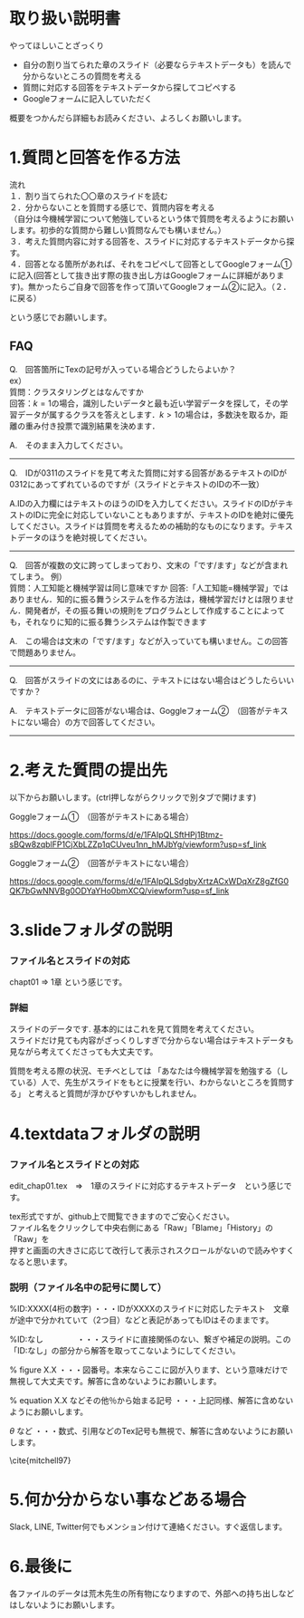 # 取り扱い説明書

やってほしいことざっくり

- 自分の割り当てられた章のスライド（必要ならテキストデータも）を読んで分からないところの質問を考える    
- 質問に対応する回答をテキストデータから探してコピペする
- Googleフォームに記入していただく  
     
     
概要をつかんだら詳細もお読みください、よろしくお願いします。


# 1.質問と回答を作る方法


流れ  
１．割り当てられた〇〇章のスライドを読む  
２．分からないことを質問する感じで、質問内容を考える  
（自分は今機械学習について勉強しているという体で質問を考えるようにお願いします。初歩的な質問から難しい質問なんでも構いません。）   
３．考えた質問内容に対する回答を、スライドに対応するテキストデータから探す。     
４．回答となる箇所があれば、それをコピペして回答としてGoogleフォーム①に記入(回答として抜き出す際の抜き出し方はGoogleフォームに詳細があります)。無かったらご自身で回答を作って頂いてGoogleフォーム②に記入。（２．に戻る）    
    
という感じでお願いします。     

## **FAQ** 
    
Q.　回答箇所にTexの記号が入っている場合どうしたらよいか？        
ex）        
質問：クラスタリングとはなんですか       
回答：$k=1$の場合，識別したいデータと最も近い学習データを探して，その学習データが属するクラスを答えとします．$k>1$の場合は，多数決を取るか，距離の重み付き投票で識別結果を決めます．     
   
A.　そのまま入力してください。   
     
-----------------------------------------------------------------------------       

Q.　IDが0311のスライドを見て考えた質問に対する回答があるテキストのIDが0312にあってずれているのですが（スライドとテキストのIDの不一致）   
    
A.IDの入力欄にはテキストのほうのIDを入力してください。スライドのIDがテキストのIDに完全に対応していないこともありますが、テキストのIDを絶対に優先してください。スライドは質問を考えるための補助的なものになります。テキストデータのほうを絶対視してください。    
    
-----------------------------------------------------------------------------     

Q.　回答が複数の文に跨ってしまっており、文末の「です/ます」などが含まれてしまう。
例）    
質問：人工知能と機械学習は同じ意味ですか
回答:「人工知能=機械学習」ではありません．知的に振る舞うシステムを作る方法は，機械学習だけとは限りません．開発者が，その振る舞いの規則をプログラムとして作成することによっても，それなりに知的に振る舞うシステムは作製できます    
       
A.　この場合は文末の「です/ます」などが入っていても構いません。この回答で問題ありません。     

----------------------------------------------------------------------------

Q.　回答がスライドの文にはあるのに、テキストにはない場合はどうしたらいいですか？     
     
A.　テキストデータに回答がない場合は、Goggleフォーム②　（回答がテキストにない場合）の方で回答してください。    


---------------------------------------------------------------------------

# 2.考えた質問の提出先

以下からお願いします。(ctrl押しながらクリックで別タブで開けます)


Goggleフォーム①　（回答がテキストにある場合）


https://docs.google.com/forms/d/e/1FAIpQLSftHPj1Btmz-sBQw8zqblFP1CjXbLZZp1qCUveu1nn_hMJbYg/viewform?usp=sf_link



Goggleフォーム②　（回答がテキストにない場合）


https://docs.google.com/forms/d/e/1FAIpQLSdgbyXrtzACxWDqXrZ8gZfG0QK7bGwNNVBg0ODYaYHo0bmXCQ/viewform?usp=sf_link



# 3.slideフォルダの説明  

### ファイル名とスライドの対応   
chapt01 ⇒ 1章  という感じです。

### 詳細
スライドのデータです. 基本的にはこれを見て質問を考えてください。  
スライドだけ見ても内容がざっくりしすぎで分からない場合はテキストデータも見ながら考えてくださっても大丈夫です。

質問を考える際の状況、モチベとしては
「あなたは今機械学習を勉強する（している）人で、先生がスライドをもとに授業を行い、わからないところを質問する」
と考えると質問が浮かびやすいかもしれません。
   
        
            
               

# 4.textdataフォルダの説明


### ファイル名とスライドとの対応

edit_chap01.tex　⇒　1章のスライドに対応するテキストデータ　という感じです。  
  
tex形式ですが、github上で閲覧できますのでご安心ください。     
ファイル名をクリックして中央右側にある「Raw」「Blame」「History」の「Raw」を  
押すと画面の大きさに応じて改行して表示されスクロールがないので読みやすくなると思います。  


### 説明（ファイル名中の記号に関して）

%ID:XXXX(4桁の数字) ・・・IDがXXXXのスライドに対応したテキスト　文章が途中で分かれていて（2つ目）などと表記があってもIDはそのままです。  
  
%ID:なし　　　　     ・・・スライドに直接関係のない、繋ぎや補足の説明。この「ID:なし」の部分から解答を取ってこないようにしてください。   

% figure X.X        ・・・図番号。本来ならここに図が入ります、という意味だけで無視して大丈夫です。解答に含めないようにお願いします。   

% equation X.X などその他％から始まる記号 ・・・上記同様、解答に含めないようにお願いします。  

$\theta$ など       ・・・数式、引用などのTex記号も無視で、解答に含めないようにお願いします。   

\cite{mitchell97}   


       
      
          

           

# 5.何か分からない事などある場合

Slack, LINE, Twitter何でもメンション付けて連絡ください。すぐ返信します。     

    
         
            

# 6.最後に

各ファイルのデータは荒木先生の所有物になりますので、外部への持ち出しなどはしないようにお願いします。
